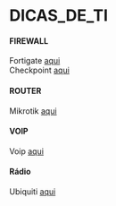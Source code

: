 # DICAS_DE_TI

#### FIREWALL  
Fortigate [aqui](https://github.com/piresand/DICAS_DE_TI/tree/main/FIREWALL/FORTIGATE)     
Checkpoint [aqui](https://github.com/piresand/DICAS_DE_TI/tree/main/FIREWALL/CHECKPOINT)   
#### ROUTER     
Mikrotik [aqui](https://github.com/piresand/DICAS_DE_TI/blob/main/ROUTER/comandos_mikrotik.md)     
#### VOIP   
Voip [aqui](https://github.com/piresand/DICAS_DE_TI/tree/main/VOIP)   
#### Rádio   
Ubiquiti [aqui](https://github.com/piresand/DICAS_DE_TI/blob/main/RADIO/comando_radio_ubiquit.md)    